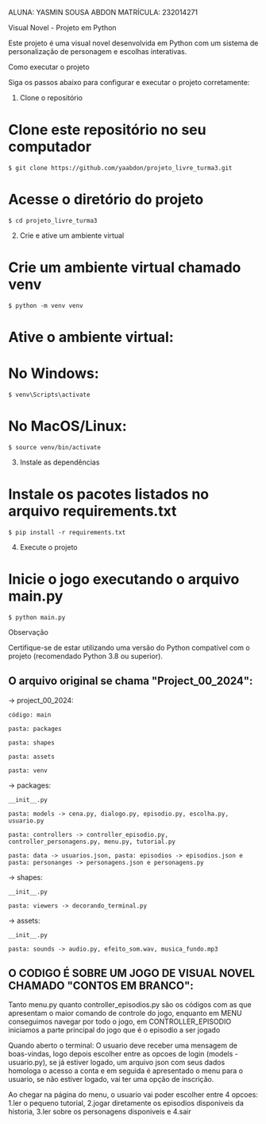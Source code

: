 ALUNA: YASMIN SOUSA ABDON
MATRÍCULA: 232014271

Visual Novel - Projeto em Python

Este projeto é uma visual novel desenvolvida em Python com um sistema de personalização de personagem e escolhas interativas.

Como executar o projeto

Siga os passos abaixo para configurar e executar o projeto corretamente:

1. Clone o repositório

# Clone este repositório no seu computador

```
$ git clone https://github.com/yaabdon/projeto_livre_turma3.git
```

# Acesse o diretório do projeto
```
$ cd projeto_livre_turma3
```

2. Crie e ative um ambiente virtual

# Crie um ambiente virtual chamado venv
```
$ python -m venv venv
```

# Ative o ambiente virtual:
# No Windows:
```
$ venv\Scripts\activate
```

# No MacOS/Linux:
```
$ source venv/bin/activate
```

3. Instale as dependências

# Instale os pacotes listados no arquivo requirements.txt
```
$ pip install -r requirements.txt
```

4. Execute o projeto

# Inicie o jogo executando o arquivo main.py
```
$ python main.py
```

Observação

Certifique-se de estar utilizando uma versão do Python compatível com o projeto (recomendado Python 3.8 ou superior).

O arquivo original se chama "Project_00_2024":										
-------------------------------

-> project_00_2024:
	
 	código: main

	pasta: packages

	pasta: shapes

	pasta: assets

	pasta: venv


-> packages:
	
	__init__.py
 
	pasta: models -> cena.py, dialogo.py, episodio.py, escolha.py, usuario.py
 
	pasta: controllers -> controller_episodio.py, controller_personagens.py, menu.py, tutorial.py
 
	pasta: data -> usuarios.json, pasta: episodios -> episodios.json e pasta: personanges -> personagens.json e personagens.py

  
-> shapes:

	__init__.py
 
	pasta: viewers -> decorando_terminal.py

 	
-> assets:

	__init__.py
 
	pasta: sounds -> audio.py, efeito_som.wav, musica_fundo.mp3
 	

O CODIGO É SOBRE UM JOGO DE VISUAL NOVEL CHAMADO "CONTOS EM BRANCO":
--------------
Tanto menu.py quanto controller_episodios.py são os códigos com as que apresentam o maior comando de controle do jogo,
enquanto em MENU conseguimos navegar por todo o jogo, em CONTROLLER_EPISODIO iniciamos a parte principal do jogo que é o episodio a ser jogado

Quando aberto o terminal: O usuario deve receber uma mensagem de boas-vindas, logo depois escolher entre as opcoes de login (models - usuario.py),
se já estiver logado, um arquivo json com seus dados homologa o acesso a conta e em seguida é apresentado o menu para o usuario,
se não estiver logado, vai ter uma opção de inscrição.

Ao chegar na página do menu, o usuario vai poder escolher entre 4 opcoes: 1.ler o pequeno tutorial, 2.jogar diretamente os episodios disponiveis
da historia, 3.ler sobre os personagens disponiveis e 4.sair 

